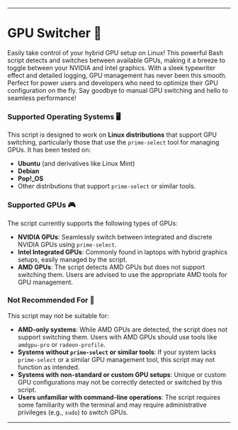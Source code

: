 
---

# GPU Switcher 🚀

Easily take control of your hybrid GPU setup on Linux! This powerful Bash script detects and switches between available GPUs, making it a breeze to toggle between your NVIDIA and Intel graphics. With a sleek typewriter effect and detailed logging, GPU management has never been this smooth. Perfect for power users and developers who need to optimize their GPU configuration on the fly. Say goodbye to manual GPU switching and hello to seamless performance!

### Supported Operating Systems 🖥️
This script is designed to work on **Linux distributions** that support GPU switching, particularly those that use the `prime-select` tool for managing GPUs. It has been tested on:
- **Ubuntu** (and derivatives like Linux Mint)
- **Debian**
- **Pop!_OS**
- Other distributions that support `prime-select` or similar tools.

### Supported GPUs 🎮
The script currently supports the following types of GPUs:
- **NVIDIA GPUs**: Seamlessly switch between integrated and discrete NVIDIA GPUs using `prime-select`.
- **Intel Integrated GPUs**: Commonly found in laptops with hybrid graphics setups, easily managed by the script.
- **AMD GPUs**: The script detects AMD GPUs but does not support switching them. Users are advised to use the appropriate AMD tools for GPU management.

### Not Recommended For 🚫
This script may not be suitable for:
- **AMD-only systems**: While AMD GPUs are detected, the script does not support switching them. Users with AMD GPUs should use tools like `amdgpu-pro` or `radeon-profile`.
- **Systems without `prime-select` or similar tools**: If your system lacks `prime-select` or a similar GPU management tool, this script may not function as intended.
- **Systems with non-standard or custom GPU setups**: Unique or custom GPU configurations may not be correctly detected or switched by this script.
- **Users unfamiliar with command-line operations**: The script requires some familiarity with the terminal and may require administrative privileges (e.g., `sudo`) to switch GPUs.

---
